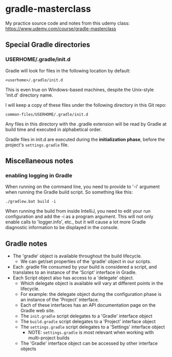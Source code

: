 # gradle-masterclass

My practice source code and notes from this udemy class: https://www.udemy.com/course/gradle-masterclass

## Special Gradle directories

### USERHOME/.gradle/init.d
Gradle will look for files in the following location by default:

`<userhome>/.gradle/init.d`

This is even true on Windows-based machines, despite the Unix-style 'init.d' directory name.

I will keep a copy of these files under the following directory in this Git repo:

`common-files/USERHOME/.gradle/init.d`

Any files in this directory with the .gradle extension will be read by Gradle at build time
and executed in alphabetical order.

Gradle files in init.d are executed during the **initialization phase**, 
before the project's `settings.gradle` file.


## Miscellaneous notes

### enabling logging in Gradle

When running on the command line, you need to provide to '-i' argument when running the Gradle build script.
So something like this:

`./gradlew.bat build -i`

When running the build from inside IntelliJ, you need to edit your run configuration and add the -i as a program argument.
This will not only enable calls to 'logger.info', etc., but it will cause a lot more
Gradle diagnostic information to be displayed in the console. 


## Gradle notes

* The 'gradle' object is available throughout the build lifecycle.
  * We can get/set properties of the 'gradle' object in our scripts.
* Each .gradle file consumed by your build is considered a script, and translates to an instance of the 'Script' interface in Gradle.
* Each Script object also has access to a 'delegate' object.
  * Which delegate object is available will vary at different points in the lifecycle.
  * For example: the delegate object during the configuration phase is an instance of the 'Project' interface.
  * Each of these interfaces has an API documentation page on the Gradle web site.
  * The `init.gradle` script delegates to a 'Gradle' interface object
  * The `build.gradle` script delegates to a 'Project' interface object
  * The `settings.gradle` script delegates to a 'Settings' interface object
    * NOTE: `settings.gradle` is most relevant when working with multi-project builds
  * The 'Gradle' interface object can be accessed by other interface objects
